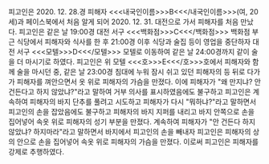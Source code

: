 피고인은 2020. 12. 28.경 피해자 <<<내국인이름>>>B<<</내국인이름>>>(여, 20세)과 페이스북에서 처음 알게 되어 2020. 12. 31. 대전으로 가서 피해자를 처음 만났다. 피고인은 같은 날 19:00경 대전 서구 <<<백화점>>>C<<</백화점>>> 백화점 부근 식당에서 피해자와 식사를 한 후 21:00경 이후 식당과 술집 등이 영업을 중단하자 대전 서구 <<<모텔>>>D<<</모텔>>> 모텔로 이동하여 같은 날 24:00경까지 같이 술을 더 마시기로 하였다.
피고인은 위 모텔 <<<호>>>E<<</호>>>호에서 피해자와 함께 술을 마시던 중, 같은 날 23:00경 침대에 누워 잠시 쉬고 있던 피해자의 등 뒤로 다가가 피해자를 껴안으면서 옷 위로 피해자의 가슴을 만졌다. 이에 피해자가 "왜 만지냐? 안 건든다고 하지 않았냐?"라고 말하여 거부 의사를 표시하였음에도 불구하고 피고인은 계속하여 피해자의 바지 단추를 풀려고 시도하고 피해자가 다시 "뭐하냐?"라고 말하면서 피고인의 손을 잡았음에도 불구하고 피해자의 바지 지퍼를 내리고 바지 안쪽으로 손을 집어넣어 속옷 위로 피해자의 성기 부분을 만졌다. 계속하여 피해자가 "안 건든다 하지 않았냐? 하지마라"라고 말하면서 바지에서 피고인의 손을 빼내자 피고인은 피해자의 상의 안으로 손을 집어넣어 속옷 위로 피해자의 가슴을 만졌다. 이로써 피고인은 피해자를 강제로 추행하였다.